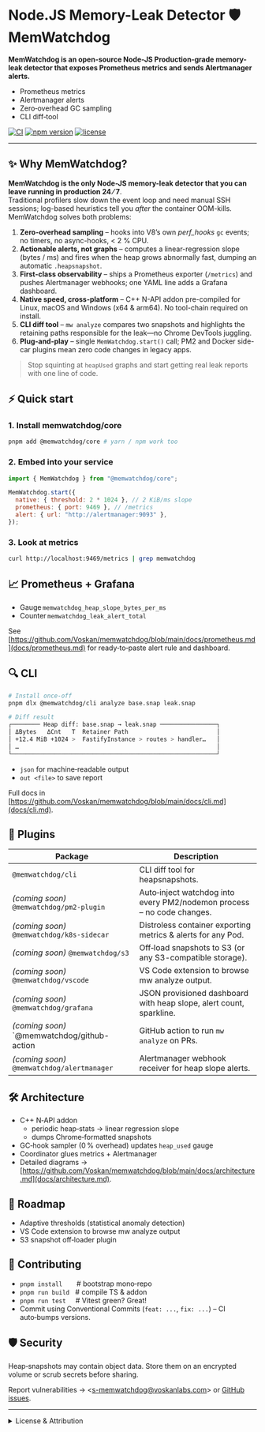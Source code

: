 # Node.JS Memory-Leak Detector 🛡️ MemWatchdog

**MemWatchdog is an open-source Node-JS Production‑grade memory-leak detector that exposes Prometheus metrics and sends Alertmanager alerts.**

- Prometheus metrics
- Alertmanager alerts
- Zero‑overhead GC sampling
- CLI diff‑tool

[![CI](https://github.com/Voskan/memwatchdog/actions/workflows/ci.yml/badge.svg)](https://github.com/Voskan/memwatchdog/actions/workflows/ci.yml)
[![npm version](https://img.shields.io/npm/v/@memwatchdog/core)](https://www.npmjs.com/package/@memwatchdog/core)
[![license](https://img.shields.io/github/license/Voskan/memwatchdog)](LICENSE)

---

## ✨ Why MemWatchdog?

**MemWatchdog is the only Node-JS memory-leak detector that you can leave running in production 24 ⁄ 7**.  
Traditional profilers slow down the event loop and need manual SSH sessions; log-based heuristics tell you _after_ the container OOM-kills. MemWatchdog solves both problems:

1. **Zero-overhead sampling** – hooks into V8’s own _perf_hooks_ `gc` events; no timers, no async-hooks, < 2 % CPU.
2. **Actionable alerts, not graphs** – computes a linear-regression slope (bytes / ms) and fires when the heap grows abnormally fast, dumping an automatic `.heapsnapshot`.
3. **First-class observability** – ships a Prometheus exporter (`/metrics`) and pushes Alertmanager webhooks; one YAML line adds a Grafana dashboard.
4. **Native speed, cross-platform** – C++ N-API addon pre-compiled for Linux, macOS and Windows (x64 & arm64). No tool-chain required on install.
5. **CLI diff tool** – `mw analyze` compares two snapshots and highlights the retaining paths responsible for the leak—no Chrome DevTools juggling.
6. **Plug-and-play** – single `MemWatchdog.start()` call; PM2 and Docker side-car plugins mean zero code changes in legacy apps.

> Stop squinting at `heapUsed` graphs and start getting real leak reports with one line of code.

## ⚡ Quick start

### 1. Install memwatchdog/core

```bash
pnpm add @memwatchdog/core # yarn / npm work too
```

### 2. Embed into your service

```javascript
import { MemWatchdog } from "@memwatchdog/core";

MemWatchdog.start({
  native: { threshold: 2 * 1024 }, // 2 KiB/ms slope
  prometheus: { port: 9469 }, // /metrics
  alert: { url: "http://alertmanager:9093" },
});
```

### 3. Look at metrics

```bash
curl http://localhost:9469/metrics | grep memwatchdog
```

## 📈 Prometheus + Grafana

- Gauge `memwatchdog_heap_slope_bytes_per_ms`
- Counter `memwatchdog_leak_alert_total`

See [https://github.com/Voskan/memwatchdog/blob/main/docs/prometheus.md](docs/prometheus.md) for ready‑to‑paste alert rule and dashboard.

## 🔍 CLI

```bash
# Install once‑off
pnpm dlx @memwatchdog/cli analyze base.snap leak.snap

# Diff result
┌──────── Heap diff: base.snap → leak.snap ────────────────┐
│ ΔBytes   ΔCnt   T  Retainer Path                         │
│ +12.4 MiB +1024 >  FastifyInstance > routes > handler…   │
│ …                                                        │
└──────────────────────────────────────────────────────────┘
```

- `json` for machine‑readable output
- `out <file>` to save report

Full docs in [https://github.com/Voskan/memwatchdog/blob/main/docs/cli.md](docs/cli.md).

## 🧩 Plugins

| Package                                     | Description                                                            |
| ------------------------------------------- | ---------------------------------------------------------------------- |
| `@memwatchdog/cli`                          | CLI diff tool for heapsnapshots.                                       |
| _(coming soon)_ `@memwatchdog/pm2-plugin`   | Auto‑inject watchdog into every PM2/nodemon process – no code changes. |
| _(coming soon)_ `@memwatchdog/k8s‑sidecar`  | Distroless container exporting metrics & alerts for any Pod.           |
| _(coming soon)_ `@memwatchdog/s3`           | Off‑load snapshots to S3 (or any S3-compatible storage).               |
| _(coming soon)_ `@memwatchdog/vscode`       | VS Code extension to browse mw analyze output.                         |
| _(coming soon)_ `@memwatchdog/grafana`      | JSON provisioned dashboard with heap slope, alert count, sparkline.    |
| _(coming soon)_ `@memwatchdog/github-action | GitHub action to run `mw analyze` on PRs.                              |
| _(coming soon)_ `@memwatchdog/alertmanager` | Alertmanager webhook receiver for heap slope alerts.                   |

## 🛠 Architecture

- C++ N‑API addon
  - periodic heap‑stats -> linear regression slope
  - dumps Chrome‑formatted snapshots
- GC‑hook sampler (0 % overhead) updates `heap_used` gauge
- Coordinator glues metrics + Alertmanager
- Detailed diagrams -> [https://github.com/Voskan/memwatchdog/blob/main/docs/architecture.md](docs/architecture.md).

## 🚀 Roadmap

- Adaptive thresholds (statistical anomaly detection)
- VS Code extension to browse mw analyze output
- S3 snapshot off‑loader plugin

## 📝 Contributing

- `pnpm install`    # bootstrap mono‑repo
- `pnpm run build`   # compile TS & addon
- `pnpm run test`     # Vitest green? Great!
- Commit using Conventional Commits (`feat: ...`, `fix: ...`) – CI auto‑bumps versions.

## 🛡 Security

Heap‑snapshots may contain object data.
Store them on an encrypted volume or scrub secrets before sharing.

Report vulnerabilities → &lt;s-memwatchdog@voskanlabs.com> or [GitHub issues](https://github.com/Voskan/memwatchdog/issues).

---

<details>
<summary>License & Attribution</summary>

> © 2025 Voskan Labs, Inc. &nbsp; <https://voskanlabs.com>  
> License: MIT  
> Author: **Voskan Voskanyan** &lt;memwatchdog@voskanlabs.com>  
> Last updated: 2023-10-01  
> This document is part of the **MemWatchdog** project

</details>
